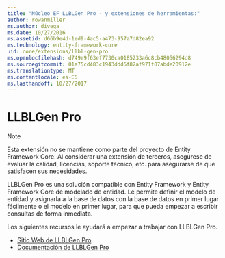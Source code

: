 ```yaml
---
title: "Núcleo EF LLBLGen Pro - y extensiones de herramientas:"
author: rowanmiller
ms.author: divega
ms.date: 10/27/2016
ms.assetid: d66b9e4d-1ed9-4ac5-a473-957a7d82ea92
ms.technology: entity-framework-core
uid: core/extensions/llbl-gen-pro
ms.openlocfilehash: d749e9f63ef7730ca0185233a6c8cb48056294d8
ms.sourcegitcommit: 01a75cd483c1943ddd6f82af971f07abde20912e
ms.translationtype: MT
ms.contentlocale: es-ES
ms.lasthandoff: 10/27/2017
---
```

# <a name="llblgen-pro"></a>LLBLGen Pro

> [!NOTE]  
> Esta extensión no se mantiene como parte del proyecto de Entity Framework Core. Al considerar una extensión de terceros, asegúrese de evaluar la calidad, licencias, soporte técnico, etc. para asegurarse de que satisfacen sus necesidades.

LLBLGen Pro es una solución compatible con Entity Framework y Entity Framework Core de modelado de entidad. Le permite definir el modelo de entidad y asignarla a la base de datos con la base de datos en primer lugar fácilmente o el modelo en primer lugar, para que pueda empezar a escribir consultas de forma inmediata.

Los siguientes recursos le ayudará a empezar a trabajar con LLBLGen Pro.
* [Sitio Web de LLBLGen Pro](https://www.llblgen.com/)
* [Documentación de LLBLGen Pro](http://www.llblgen.com/Pages/documentation.aspx)
